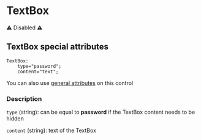 # TextBox

⚠️ Disabled ⚠️

## TextBox special attributes
    TextBox:
	    type="password";
	    content="text";

You can also use [general attributes](GeneralAttributes.md) on this control

### Description
`type` (string): can be equal to **password** if the TextBox content needs to be hidden

`content` (string): text of the TextBox
